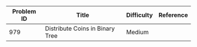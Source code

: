 | Problem ID | Title | Difficulty | Reference
| --- | --- | --- | ---
| 979 | Distribute Coins in Binary Tree | Medium | 
